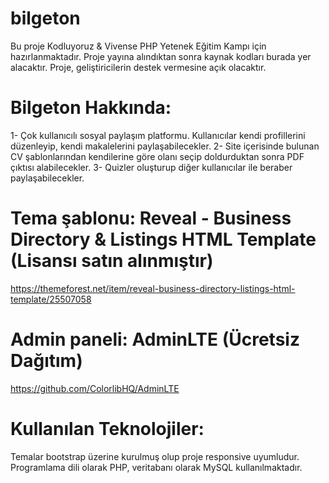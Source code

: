 # bilgeton

Bu proje Kodluyoruz & Vivense PHP Yetenek Eğitim Kampı için hazırlanmaktadır. Proje yayına alındıktan sonra kaynak kodları burada yer alacaktır. Proje, geliştiricilerin destek vermesine açık olacaktır.

# Bilgeton Hakkında: 

1- Çok kullanıcılı sosyal paylaşım platformu. Kullanıcılar kendi profillerini düzenleyip, kendi makalelerini paylaşabilecekler.
2- Site içerisinde bulunan CV şablonlarından kendilerine göre olanı seçip doldurduktan sonra PDF çıktısı alabilecekler.
3- Quizler oluşturup diğer kullanıcılar ile beraber paylaşabilecekler.

# Tema şablonu: Reveal - Business Directory & Listings HTML Template (Lisansı satın alınmıştır)
https://themeforest.net/item/reveal-business-directory-listings-html-template/25507058

# Admin paneli: AdminLTE (Ücretsiz Dağıtım)
https://github.com/ColorlibHQ/AdminLTE

# Kullanılan Teknolojiler: 
Temalar bootstrap üzerine kurulmuş olup proje responsive uyumludur. 
Programlama dili olarak PHP, veritabanı olarak MySQL kullanılmaktadır.
